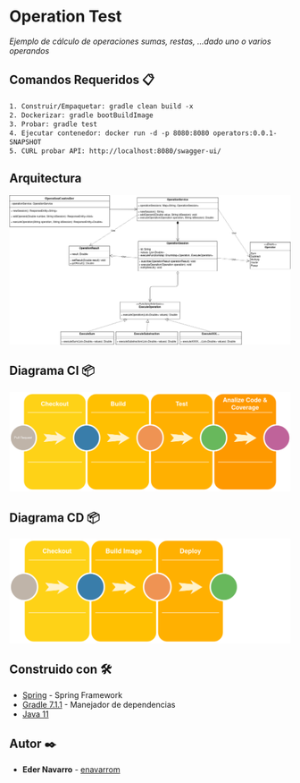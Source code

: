 # Operation Test

_Ejemplo de cálculo de operaciones sumas, restas, ...dado uno o varios operandos_


## Comandos Requeridos 📋

```
1. Construir/Empaquetar: gradle clean build -x
2. Dockerizar: gradle bootBuildImage
3. Probar: gradle test
4. Ejecutar contenedor: docker run -d -p 8080:8080 operators:0.0.1-SNAPSHOT
5. CURL probar API: http://localhost:8080/swagger-ui/

```

## Arquitectura

![alt text](https://github.com/enavarrom/operatortest/blob/develop/DiagramClass.drawio.png?raw=false)







## Diagrama CI 📦

![alt text](https://github.com/enavarrom/operatortest/blob/develop/CI_Diagram.drawio.png?raw=true)



## Diagrama CD 📦

![alt text](https://github.com/enavarrom/operatortest/blob/develop/CD_Diagram.drawio.png?raw=true)


## Construido con 🛠️


* [Spring](https://spring.io/projects/) - Spring Framework
* [Gradle 7.1.1](https://docs.gradle.org/) - Manejador de dependencias
* [Java 11](https://www.java.com/) 


## Autor ✒️


* **Eder Navarro** - [enavarrom](https://github.com/enavarrom)

